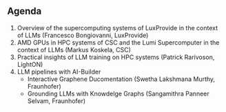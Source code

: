 ## Agenda ##

1.	Overview of the supercomputing systems of LuxProvide in the context of LLMs (Francesco Bongiovanni, LuxProvide)
2.	AMD GPUs in HPC systems of CSC and the Lumi Supercomputer in the context of LLMs (Markus Koskela, CSC)
3.	Practical insights of LLM training on HPC systems (Patrick Rarivoson, LightON)
4.	LLM pipelines with AI-Builder
    - Interactive Graphene Ducomentation (Swetha Lakshmana Murthy, Fraunhofer)
    - Grounding LLMs with Knowdelge Graphs (Sangamithra Panneer Selvam, Fraunhofer)



